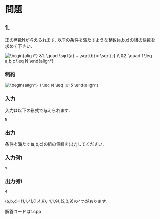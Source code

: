 # 問題

## 1.

正の整数Nが与えられます. 
以下の条件を満たすような整数(a,b,c)の組の個数を求めて下さい.


<img src=
"https://render.githubusercontent.com/render/math?math=%5Cdisplaystyle+%0A%5Cbegin%7Balign%2A%7D%0A%261.+%5Cquad+%5Csqrt%7Ba%7D+%2B+%5Csqrt%7Bb%7D+%3D+%5Csqrt%7Bc%7D+%5C%5C%0A%262.+%5Cquad+1+%5Cleq+a%2Cb%2Cc+%5Cleq+N%0A%5Cend%7Balign%2A%7D" 
alt="
\begin{align*}
&1. \quad \sqrt{a} + \sqrt{b} = \sqrt{c} \\
&2. \quad 1 \leq a,b,c \leq N
\end{align*}">

### 制約

<img src=
"https://render.githubusercontent.com/render/math?math=%5Cdisplaystyle+%0A%5Cbegin%7Balign%2A%7D%0A1+%5Cleq+N+%5Cleq+10%5E5%0A%5Cend%7Balign%2A%7D" 
alt="
\begin{align*}
1 \leq N \leq 10^5
\end{align*}">

### 入力
入力は以下の形式で与えられます.

```
N
```

### 出力

条件を満たす(a,b,c)の組の個数を出力してください.

### 入力例1

```
9
```

### 出力例1

```
4
```

(a,b,c)=(1,1,4),(1,4,9),(4,1,9),(2,2,8)の4つがあります.

解答コードは1.cpp
